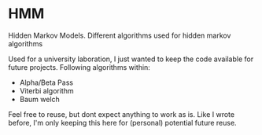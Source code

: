 HMM
===

Hidden Markov Models. Different algorithms used for hidden markov algorithms

Used for a university laboration, I just wanted to keep the code available for future projects.
Following algorithms within:
* Alpha/Beta Pass
* Viterbi algorithm
* Baum welch

Feel free to reuse, but dont expect anything to work as is. Like I wrote before, I'm only keeping this here for (personal) potential future reuse.
